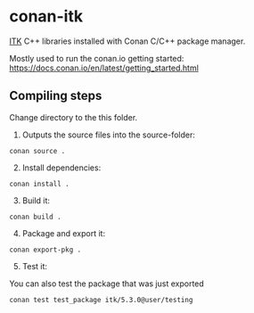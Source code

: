 # conan-itk

[ITK](https://itk.org/) C++ libraries installed with Conan C/C++ package manager.

Mostly used to run the conan.io getting started: https://docs.conan.io/en/latest/getting_started.html

## Compiling steps

Change directory to the this folder.


1.  Outputs the source files into the source-folder:

```
conan source .
```

2. Install dependencies:

```
conan install .
```

3.  Build it:

```
conan build .
```

4. Package and export it:

```
conan export-pkg .
```

5. Test it:

You can also test the package that was just exported

```
conan test test_package itk/5.3.0@user/testing
```

